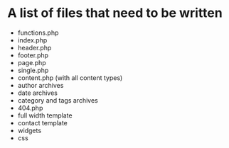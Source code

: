 # A list of files that need to be written

* functions.php
* index.php
* header.php
* footer.php
* page.php
* single.php
* content.php (with all content types)
* author archives
* date archives
* category and tags archives
* 404.php
* full width template
* contact template
* widgets
* css